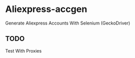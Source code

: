 # Aliexpress-accgen

Generate Aliexpress Accounts With Selenium (GeckoDriver)

## TODO
Test With Proxies
